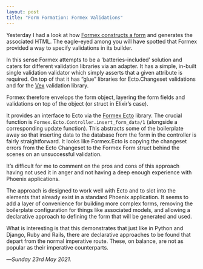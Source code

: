 ```yaml
---
layout: post
title: "Form Formation: Formex Validations"
---
```


Yesterday I had a look at how [Formex constructs a form][fmx] and generates the associated HTML. The eagle-eyed among you will have spotted that Formex provided a way to specify validations in its builder.

In this sense Formex attempts to be a ‘batteries-included’ solution and caters for different validation libraries via an adapter. It has a simple, in-built single validation validator which simply asserts that a given attribute is required. On top of that it has “glue” libraries for Ecto.Changeset validations and for the [Vex][vex] validation library.

Formex therefore envelops the form object, layering the form fields and validations on top of the object (or struct in Elixir’s case).

It provides an interface to Ecto via the [Formex Ecto][fe] library. The crucial function is `Formex.Ecto.Controller.insert_form_data/1` (alongside a corresponding update function). This abstracts some of the boilerplate away so that inserting data to the database from the form in the controller is fairly straightforward. It looks like Formex.Ecto is copying the changeset errors from the Ecto Changeset to the Formex Form struct behind the scenes on an unsuccessful validation.

It’s difficult for me to comment on the pros and cons of this approach having not used it in anger and not having a deep enough experience with Phoenix applications.

The approach is designed to work well with Ecto and to slot into the elements that already exist in a standard Phoenix application. It seems to add a layer of convenience for building more complex forms, removing the boilerplate configuration for things like associated models, and allowing a declarative approach to defining the form that will be generated and used.

What is interesting is that this demonstrates that just like in Python and Django, Ruby and Rails, there are declarative approaches to be found that depart from the normal imperative route. These, on balance, are not as popular as their imperative counterparts.

—*Sunday 23rd May 2021.*

[fmx]: https://www.crossingtheruby.com/2021/05/22/form-formation-formex.html
[vex]: https://github.com/CargoSense/vex
[fe]: https://github.com/jakub-zawislak/formex_ecto
